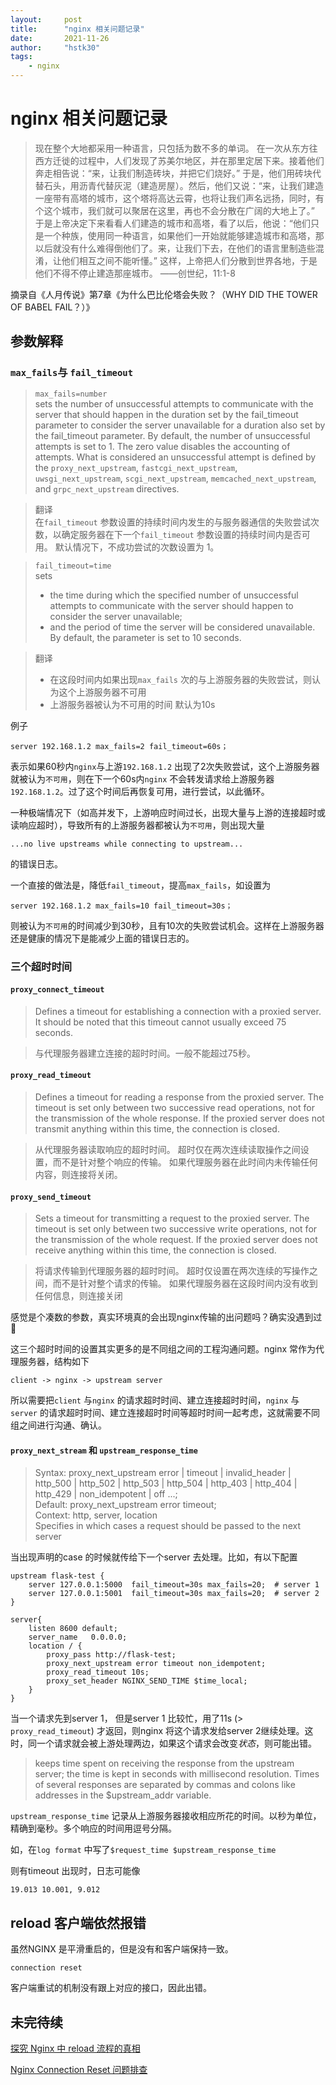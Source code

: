 ```yaml
---
layout:     post
title:      "nginx 相关问题记录"
date:       2021-11-26
author:     "hstk30"
tags:
    - nginx
---
```


# nginx 相关问题记录

> 现在整个大地都采用一种语言，只包括为数不多的单词。
在一次从东方往西方迁徙的过程中，人们发现了苏美尔地区，并在那里定居下来。接着他们奔走相告说：“来，让我们制造砖块，并把它们烧好。”
于是，他们用砖块代替石头，用沥青代替灰泥（建造房屋）。然后，他们又说：“来，让我们建造一座带有高塔的城市，这个塔将高达云霄，也将让我们声名远扬，同时，有个这个城市，我们就可以聚居在这里，再也不会分散在广阔的大地上了。”
于是上帝决定下来看看人们建造的城市和高塔，看了以后，他说：“他们只是一个种族，使用同一种语言，如果他们一开始就能够建造城市和高塔，那以后就没有什么难得倒他们了。来，让我们下去，在他们的语言里制造些混淆，让他们相互之间不能听懂。”
这样，上帝把人们分散到世界各地，于是他们不得不停止建造那座城市。
——创世纪，11:1-8

摘录自《人月传说》第7章《为什么巴比伦塔会失败？（WHY DID THE TOWER OF BABEL FAIL？）》

## 参数解释

### `max_fails`与 `fail_timeout`

> `max_fails=number`  
> sets the number of unsuccessful attempts to communicate with the server that should happen in the duration set by the fail_timeout parameter to consider the server unavailable for a duration also set by the fail_timeout parameter. By default, the number of unsuccessful attempts is set to 1. The zero value disables the accounting of attempts. What is considered an unsuccessful attempt is defined by the `proxy_next_upstream`, `fastcgi_next_upstream`, `uwsgi_next_upstream`, `scgi_next_upstream`, `memcached_next_upstream`, and `grpc_next_upstream` directives.

> 翻译  
> 在`fail_timeout` 参数设置的持续时间内发生的与服务器通信的失败尝试次数，以确定服务器在下一个`fail_timeout` 参数设置的持续时间内是否可用。 默认情况下，不成功尝试的次数设置为 1。

>`fail_timeout=time`  
>sets  
> - the time during which the specified number of unsuccessful attempts to communicate with the server should happen to consider the server unavailable;  
> - and the period of time the server will be considered unavailable.
> By default, the parameter is set to 10 seconds.  

> 翻译  
> - 在这段时间内如果出现`max_fails` 次的与上游服务器的失败尝试，则认为这个上游服务器不可用
> - 上游服务器被认为不可用的时间
> 默认为10s

例子

```
server 192.168.1.2 max_fails=2 fail_timeout=60s；
```

表示如果60秒内`nginx`与上游`192.168.1.2` 出现了2次失败尝试，这个上游服务器就被认为`不可用`，则在下一个60s内`nginx` 不会转发请求给上游服务器`192.168.1.2`。过了这个时间后再恢复可用，进行尝试，以此循环。

一种极端情况下（如高并发下，上游响应时间过长，出现大量与上游的连接超时或读响应超时），导致所有的上游服务器都被认为`不可用`，则出现大量

```
...no live upstreams while connecting to upstream...
```

的错误日志。

一个直接的做法是，降低`fail_timeout`，提高`max_fails`，如设置为

```
server 192.168.1.2 max_fails=10 fail_timeout=30s；
```

则被认为`不可用`的时间减少到30秒，且有10次的失败尝试机会。这样在上游服务器还是健康的情况下是能减少上面的错误日志的。

### 三个超时时间

#### `proxy_connect_timeout`

> Defines a timeout for establishing a connection with a proxied server. It should be noted that this timeout cannot usually exceed 75 seconds.

> 与代理服务器建立连接的超时时间。一般不能超过75秒。

#### `proxy_read_timeout`

> Defines a timeout for reading a response from the proxied server. The timeout is set only between two successive read operations, not for the transmission of the whole response. If the proxied server does not transmit anything within this time, the connection is closed.

> 从代理服务器读取响应的超时时间。 超时仅在两次连续读取操作之间设置，而不是针对整个响应的传输。 如果代理服务器在此时间内未传输任何内容，则连接将关闭。

#### `proxy_send_timeout `

> Sets a timeout for transmitting a request to the proxied server. The timeout is set only between two successive write operations, not for the transmission of the whole request. If the proxied server does not receive anything within this time, the connection is closed.
 
> 将请求传输到代理服务器的超时时间。 超时仅设置在两次连续的写操作之间，而不是针对整个请求的传输。 如果代理服务器在这段时间内没有收到任何信息，则连接关闭

感觉是个凑数的参数，真实环境真的会出现nginx传输的出问题吗？确实没遇到过😬


这三个超时时间的设置其实更多的是不同组之间的工程沟通问题。nginx 常作为代理服务器，结构如下

```
client -> nginx -> upstream server
```

所以需要把`client` 与`nginx` 的请求超时时间、建立连接超时时间，`nginx` 与`server` 的请求超时时间、建立连接超时时间等超时时间一起考虑，这就需要不同组之间进行沟通、确认。

#### `proxy_next_stream` 和 `upstream_response_time `

> Syntax:	proxy_next_upstream error | timeout | invalid_header | http_500 | http_502 | http_503 | http_504 | http_403 | http_404 | http_429 | non_idempotent | off ...;  
> Default:	proxy_next_upstream error timeout;  
> Context:	http, server, location  
> Specifies in which cases a request should be passed to the next server

当出现声明的case 的时候就传给下一个server 去处理。比如，有以下配置

```
upstream flask-test {
	server 127.0.0.1:5000  fail_timeout=30s max_fails=20;  # server 1
	server 127.0.0.1:5001  fail_timeout=30s max_fails=20;  # server 2
}

server{
    listen 8600 default;
    server_name   0.0.0.0;
    location / {
        proxy_pass http://flask-test;
        proxy_next_upstream error timeout non_idempotent;
        proxy_read_timeout 10s;
        proxy_set_header NGINX_SEND_TIME $time_local;
    }
}
```

当一个请求先到server 1， 但是server 1 比较忙，用了11s (> `proxy_read_timeout`) 才返回，则nginx 将这个请求发给server 2继续处理。这时，同一个请求就会被上游处理两边，如果这个请求会改变*状态*，则可能出错。

> keeps time spent on receiving the response from the upstream server; the time is kept in seconds with millisecond resolution. Times of several responses are separated by commas and colons like addresses in the $upstream_addr variable.

`upstream_response_time` 记录从上游服务器接收相应所花的时间。以秒为单位，精确到毫秒。多个响应的时间用逗号分隔。

如，在`log format` 中写了`$request_time $upstream_response_time`

 则有timeout 出现时，日志可能像
 
 ```
 19.013 10.001, 9.012
 ```


## reload 客户端依然报错

虽然NGINX 是平滑重启的，但是没有和客户端保持一致。

`connection reset `

客户端重试的机制没有跟上对应的接口，因此出错。

## 未完待续


[探究 Nginx 中 reload 流程的真相](https://cloud.tencent.com/developer/article/1555933)

[Nginx Connection Reset 问题排查](https://segmentfault.com/a/1190000038463522)


